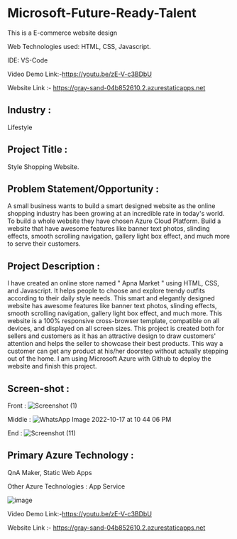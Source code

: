 # Microsoft-Future-Ready-Talent
This is a E-commerce website design

Web Technologies used: HTML, CSS, Javascript.

IDE: VS-Code

Video Demo Link:-https://youtu.be/zE-V-c3BDbU

Website Link :- https://gray-sand-04b852610.2.azurestaticapps.net

## Industry :
Lifestyle

## Project Title : 
Style Shopping Website.

## Problem Statement/Opportunity :

A small business wants to build a smart designed website as the online shopping industry has been growing at an incredible rate in today's world. To build a whole website they have chosen Azure Cloud Platform. Build a website that have awesome features like banner text photos, slinding effects, smooth scrolling navigation, gallery light box effect, and much more to serve their customers.

## Project Description :

I have created an online store named " Apna Market " using HTML, CSS, and Javascript. It helps people to choose and explore trendy outfits according to their daily style needs. This smart and elegantly designed website has awesome features like banner text photos, slinding effects, smooth scrolling navigation, gallery light box effect, and much more. This website is a 100% responsive cross-browser template, compatible on all devices, and displayed on all screen sizes. This project is created both for sellers and customers as it has an attractive design to draw customers' attention and helps the seller to showcase their best products. This way a customer can get any product at his/her doorstep without actually stepping out of the home. I am using Microsoft Azure with Github to deploy the website and finish this project.

## Screen-shot :

Front :
![Screenshot (1)](https://user-images.githubusercontent.com/96697080/197000188-04e12759-0682-4c5d-bf6d-71e9687b0a8d.png)

Middle :
![WhatsApp Image 2022-10-17 at 10 44 06 PM](https://user-images.githubusercontent.com/96697080/197000345-a0dc7a28-bd43-4e98-a4f0-107970b2acef.jpeg)

End :
![Screenshot (11)](https://user-images.githubusercontent.com/96697080/197000545-f0e52d6d-3748-4f53-9f12-d64eac376dd0.png)


## Primary Azure Technology :

 QnA Maker, Static Web Apps

Other Azure Technologies : App Service

![image](https://user-images.githubusercontent.com/96697080/196999406-7f0a5875-8c1e-4f5b-88b8-8c997ea9690e.png)

Video Demo Link:-https://youtu.be/zE-V-c3BDbU

Website Link :- https://gray-sand-04b852610.2.azurestaticapps.net
